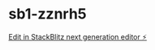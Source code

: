 # sb1-zznrh5

[Edit in StackBlitz next generation editor ⚡️](https://stackblitz.com/~/github.com/VitalStanley/sb1-zznrh5)